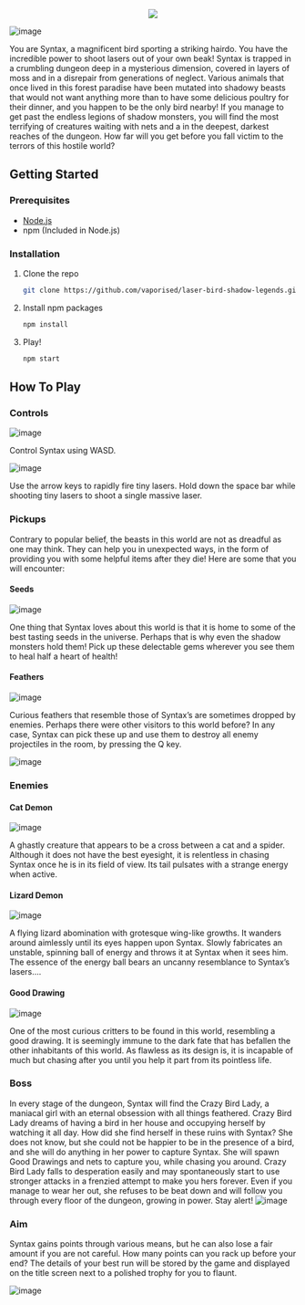 <p align="center">
  <img src="https://github.com/vaporised/laser-bird-shadow-legends/assets/86297267/9f065dc2-9f54-4bbc-848f-cb494a95e315" />
</p>

![image](https://github.com/vaporised/laser-bird-shadow-legends/assets/86297267/e0c3de43-cb8b-40a0-9076-33ea6f5408e0)

You are Syntax, a magnificent bird sporting a striking hairdo. You have the incredible power to shoot lasers out of your own beak! Syntax is trapped in a crumbling dungeon deep in a mysterious dimension, covered in layers of moss and in a disrepair from generations of neglect. Various animals that once lived in this forest paradise have been mutated into shadowy beasts that would not want anything more than to have some delicious poultry for their dinner, and you happen to be the only bird nearby! If you manage to get past the endless legions of shadow monsters, you will find the most terrifying of creatures waiting with nets and a in the deepest, darkest reaches of the dungeon. How far will you get before you fall victim to the terrors of this hostile world?
## Getting Started

### Prerequisites
- [Node.js](https://nodejs.org/en/download)
- npm (Included in Node.js)

### Installation
1. Clone the repo
   ```sh
   git clone https://github.com/vaporised/laser-bird-shadow-legends.git
   ```
3. Install npm packages
   ```sh
   npm install
   ```
5. Play!
   ```sh
   npm start
   ```


## How To Play
### Controls
![image](https://github.com/vaporised/laser-bird-shadow-legends/assets/86297267/df1d4866-16e0-40fa-b7da-f86d7c395711)

  
Control Syntax using WASD.

![image](https://github.com/vaporised/laser-bird-shadow-legends/assets/86297267/b5fe47c2-374b-4388-be84-235e62f1fbd3)

Use the arrow keys to rapidly fire tiny lasers.
Hold down the space bar while shooting tiny lasers to shoot a single massive laser.

### Pickups
Contrary to popular belief, the beasts in this world are not as dreadful as one may think. They can help you in unexpected ways, in the form of providing you with some helpful items after they die! Here are some that you will encounter:

#### Seeds
![image](https://github.com/vaporised/laser-bird-shadow-legends/assets/86297267/4db75e84-069c-4ba0-8dcb-16a38de86c32)
  
  One thing that Syntax loves about this world is that it is home to some of the best tasting seeds in the universe. Perhaps that is why even the shadow monsters hold them! Pick up these delectable gems wherever you see them to heal half a heart of health!

#### Feathers
![image](https://github.com/vaporised/laser-bird-shadow-legends/assets/86297267/4bfb0d82-f8b4-4078-af54-342cf584a7f3)
  
  Curious feathers that resemble those of Syntax’s are sometimes dropped by enemies. Perhaps there were other visitors to this world before? In any case, Syntax can pick these up and use them to destroy all enemy projectiles in the room, by pressing the Q key.

![image](https://github.com/vaporised/laser-bird-shadow-legends/assets/86297267/6c85439a-1c42-44c4-875a-4aee48c85946)

### Enemies

#### Cat Demon
![image](https://github.com/vaporised/laser-bird-shadow-legends/assets/86297267/5733ee45-48a6-435d-9b7c-f18c24756304)
  
  A ghastly creature that appears to be a cross between a cat and a spider. Although it does not have the best eyesight, it is relentless in chasing Syntax once he is in its field of view. Its tail pulsates with a strange energy when active.

#### Lizard Demon
![image](https://github.com/vaporised/laser-bird-shadow-legends/assets/86297267/e141c6e7-5c94-4557-afda-b36974afc8c5)
  
  A flying lizard abomination with grotesque wing-like growths. It wanders around aimlessly until its eyes happen upon Syntax. Slowly fabricates an unstable, spinning ball of energy and throws it at Syntax when it sees him. The essence of the energy ball bears an uncanny resemblance to Syntax’s lasers….

#### Good Drawing
![image](https://github.com/vaporised/laser-bird-shadow-legends/assets/86297267/6ebe71c7-6e06-42d5-913c-183663a1f063)
  
  One of the most curious critters to be found in this world, resembling a good drawing. It is seemingly immune to the dark fate that has befallen the other inhabitants of this world. As flawless as its design is, it is incapable of much but chasing after you until you help it part from its pointless life.

### Boss
In every stage of the dungeon, Syntax will find the Crazy Bird Lady, a maniacal girl with an eternal obsession with all things feathered. Crazy Bird Lady dreams of having a bird in her house and occupying herself by watching it all day. How did she find herself in these ruins with Syntax? She does not know, but she could not be happier to be in the presence of a bird, and she will do anything in her power to capture Syntax. She will spawn Good Drawings and nets to capture you, while chasing you around. Crazy Bird Lady falls to desperation easily and may spontaneously start to use stronger attacks in a frenzied attempt to make you hers forever. Even if you manage to wear her out, she refuses to be beat down and will follow you through every floor of the dungeon, growing in power. Stay alert! 
![image](https://github.com/vaporised/laser-bird-shadow-legends/assets/86297267/290d8d9f-5269-496e-a8da-a10691d8e5ad)

### Aim
Syntax gains points through various means, but he can also lose a fair amount if you are not careful. How many points can you rack up before your end?
The details of your best run will be stored by the game and displayed on the title screen next to a polished trophy for you to flaunt. 


![image](https://github.com/vaporised/laser-bird-shadow-legends/assets/86297267/a3be2457-2986-440c-93b5-31727b1fb275)

